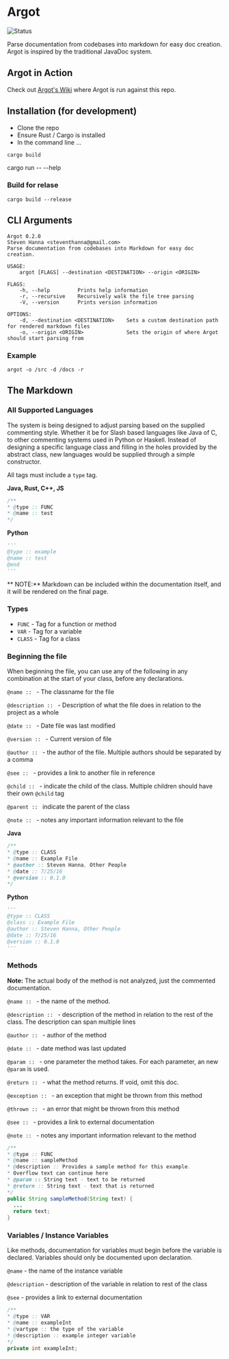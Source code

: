 # Argot
![Status](https://travis-ci.org/steventhanna/Argot.svg?branch=master)

Parse documentation from codebases into markdown for easy doc creation. Argot is inspired by the traditional JavaDoc system.

## Argot in Action
Check out [Argot's Wiki](https://github.com/steventhanna/Argot/wiki) where Argot is run against this repo.

## Installation (for development)
- Clone the repo
- Ensure Rust / Cargo is installed
- In the command line ...

```shell
cargo build
```
cargo run -- --help

### Build for relase

```shell
cargo build --release
```

## CLI Arguments

```
Argot 0.2.0
Steven Hanna <steventhanna@gmail.com>
Parse documentation from codebases into Markdown for easy doc creation.

USAGE:
    argot [FLAGS] --destination <DESTINATION> --origin <ORIGIN>

FLAGS:
    -h, --help         Prints help information
    -r, --recursive    Recursively walk the file tree parsing
    -V, --version      Prints version information

OPTIONS:
    -d, --destination <DESTINATION>    Sets a custom destination path for rendered markdown files
    -o, --origin <ORIGIN>              Sets the origin of where Argot should start parsing from
```

### Example

```
argot -o /src -d /docs -r
```


## The Markdown

### All Supported Languages
The system is being designed to adjust parsing based on the supplied commenting style. Whether it be for Slash based languages like Java of C, to other commenting systems used in Python or Haskell. Instead of designing a specific language class and filling in the holes provided by the abstract class, new languages would be supplied through a simple constructor.

All tags must include a `type` tag.

**Java, Rust, C++, JS**
```java
/**
* @type :: FUNC
* @name :: test
*/
```

**Python**
```py
'''
@type :: example
@name :: test
@end
'''
```

** NOTE:**  Markdown can be included within the documentation itself, and it will be rendered on the final page.

### Types
- `FUNC` - Tag for a function or method
- `VAR` - Tag for a variable
- `CLASS` - Tag for a class

### Beginning the file
When beginning the file, you can use any of the following in any combination at the start of your class, before any declarations.

`@name :: ` - The classname for the file

`@description :: ` - Description of what the file does in relation to the project as a whole

`@date :: ` - Date file was last modified

`@version :: ` - Current version of file

`@author :: ` - the author of the file. Multiple authors should be separated by a comma

`@see :: ` - provides a link to another file in reference

`@child :: ` - indicate the child of the class.  Multiple children should have their own `@child` tag

`@parent :: ` indicate the parent of the class

`@note :: ` - notes any important information relevant to the file

**Java**
```java
/**
* @type :: CLASS
* @name :: Example File
* @author :: Steven Hanna, Other People
* @date :: 7/25/16
* @version :: 0.1.0
*/
```

**Python**
```py
'''
@type :: CLASS
@class :: Example File
@author :: Steven Hanna, Other People
@date :: 7/25/16
@version :: 0.1.0
'''
```

### Methods
**Note:** The actual body of the method is not analyzed, just the commented documentation.

`@name :: ` - the name of the method.

`@description :: ` - description of the method in relation to the rest of the class. The description can span multiple lines

`@author :: ` - author of the method

`@date :: ` - date method was last updated

`@param :: ` - one parameter the method takes.  For each parameter, an new `@param` is used.

`@return :: ` - what the method returns. If void, omit this doc.

`@exception :: ` - an exception that might be thrown from this method

`@thrown :: ` - an error that might be thrown from this method

`@see :: ` - provides a link to external documentation

`@note :: ` - notes any important information relevant to the method


```java
/**
* @type :: FUNC
* @name :: sampleMethod
* @description :: Provides a sample method for this example.
* Overflow text can continue here
* @param :: String text - text to be returned
* @return :: String text - text that is returned
*/
public String sampleMethod(String text) {
  ...
  return text;
}
```

### Variables / Instance Variables
Like methods, documentation for variables must begin before the variable is declared.  Variables should only be documented upon declaration.

`@name` - the name of the instance variable 

`@description` - description of the variable in relation to rest of the class

`@see` - provides a link to external documentation


```java
/**
* @type :: VAR
* @name :: exampleInt
* @vartype :: the type of the variable
* @description :: example integer variable
*/
private int exampleInt;
```